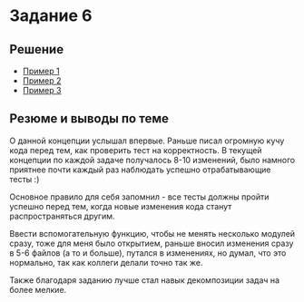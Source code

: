 # Задание 6

## Решение

- [Пример 1](Пример1.md)
- [Пример 2](Пример2.md)
- [Пример 3](Пример3.md)

## Резюме и выводы по теме

О данной концепции услышал впервые. Раньше писал огромную кучу кода перед тем, как
проверить тест на корректность. В текущей концепции по каждой задаче получалось 8-10
изменений, было намного приятнее почти каждый раз наблюдать успешно отрабатывающие тесты :)

Основное правило для себя запомнил - все тесты должны пройти успешно перед тем, 
когда новые изменения кода станут распространяться другим.

Ввести вспомогательную функцию, чтобы не менять несколько модулей сразу, тоже для меня
было открытием, раньше вносил изменения сразу в 5-6 файлов (а то и больше), путался
в изменениях, но думал, что это нормально, так как коллеги делали точно так же.

Также благодаря заданию лучше стал навык декомпозиции задач на более мелкие.